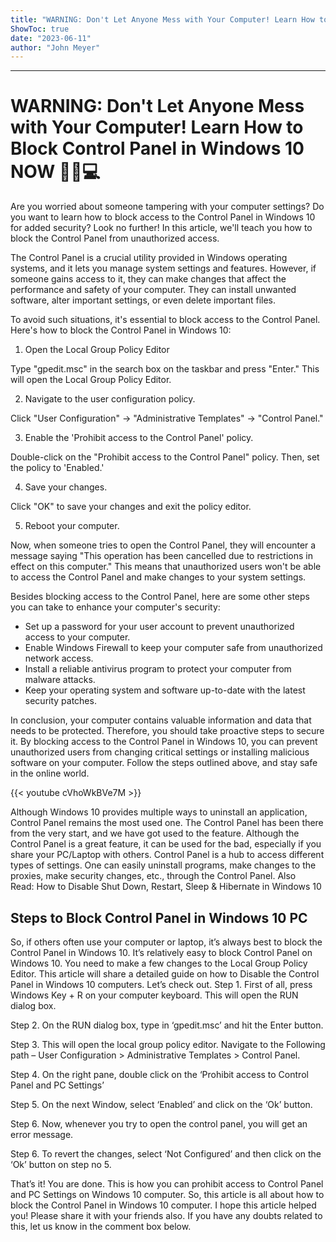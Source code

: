 ```yaml
---
title: "WARNING: Don't Let Anyone Mess with Your Computer! Learn How to Block Control Panel in Windows 10 NOW 🚫👀💻"
ShowToc: true 
date: "2023-06-11"
author: "John Meyer"
---
```

*****
# WARNING: Don't Let Anyone Mess with Your Computer! Learn How to Block Control Panel in Windows 10 NOW 🚫👀💻

Are you worried about someone tampering with your computer settings? Do you want to learn how to block access to the Control Panel in Windows 10 for added security? Look no further! In this article, we'll teach you how to block the Control Panel from unauthorized access.

The Control Panel is a crucial utility provided in Windows operating systems, and it lets you manage system settings and features. However, if someone gains access to it, they can make changes that affect the performance and safety of your computer. They can install unwanted software, alter important settings, or even delete important files.

To avoid such situations, it's essential to block access to the Control Panel. Here's how to block the Control Panel in Windows 10:

1. Open the Local Group Policy Editor

Type "gpedit.msc" in the search box on the taskbar and press "Enter." This will open the Local Group Policy Editor.

2. Navigate to the user configuration policy.

Click "User Configuration" → "Administrative Templates" → "Control Panel."

3. Enable the 'Prohibit access to the Control Panel' policy.

Double-click on the "Prohibit access to the Control Panel" policy. Then, set the policy to 'Enabled.'

4. Save your changes.

Click "OK" to save your changes and exit the policy editor.

5. Reboot your computer.

Now, when someone tries to open the Control Panel, they will encounter a message saying "This operation has been cancelled due to restrictions in effect on this computer." This means that unauthorized users won't be able to access the Control Panel and make changes to your system settings.

Besides blocking access to the Control Panel, here are some other steps you can take to enhance your computer's security:

- Set up a password for your user account to prevent unauthorized access to your computer.
- Enable Windows Firewall to keep your computer safe from unauthorized network access.
- Install a reliable antivirus program to protect your computer from malware attacks.
- Keep your operating system and software up-to-date with the latest security patches.

In conclusion, your computer contains valuable information and data that needs to be protected. Therefore, you should take proactive steps to secure it. By blocking access to the Control Panel in Windows 10, you can prevent unauthorized users from changing critical settings or installing malicious software on your computer. Follow the steps outlined above, and stay safe in the online world.

{{< youtube cVhoWkBVe7M >}} 



Although Windows 10 provides multiple ways to uninstall an application, Control Panel remains the most used one. The Control Panel has been there from the very start, and we have got used to the feature.
Although the Control Panel is a great feature, it can be used for the bad, especially if you share your PC/Laptop with others. Control Panel is a hub to access different types of settings. One can easily uninstall programs, make changes to the proxies, make security changes, etc., through the Control Panel.
Also Read: How to Disable Shut Down, Restart, Sleep & Hibernate in Windows 10

 
## Steps to Block Control Panel in Windows 10 PC


So, if others often use your computer or laptop, it’s always best to block the Control Panel in Windows 10. It’s relatively easy to block Control Panel on Windows 10. You need to make a few changes to the Local Group Policy Editor.
This article will share a detailed guide on how to Disable the Control Panel in Windows 10 computers. Let’s check out.
Step 1. First of all, press Windows Key + R on your computer keyboard. This will open the RUN dialog box.

Step 2. On the RUN dialog box, type in ‘gpedit.msc’ and hit the Enter button.

Step 3. This will open the local group policy editor. Navigate to the Following path – User Configuration > Administrative Templates > Control Panel.

Step 4. On the right pane, double click on the ‘Prohibit access to Control Panel and PC Settings’

Step 5. On the next Window, select ‘Enabled’ and click on the ‘Ok’ button.

Step 6. Now, whenever you try to open the control panel, you will get an error message.

Step 6. To revert the changes, select ‘Not Configured’ and then click on the ‘Ok’ button on step no 5.

That’s it! You are done. This is how you can prohibit access to Control Panel and PC Settings on Windows 10 computer.
So, this article is all about how to block the Control Panel in Windows 10 computer. I hope this article helped you! Please share it with your friends also. If you have any doubts related to this, let us know in the comment box below.




